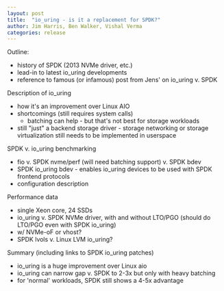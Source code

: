 ```yaml
---
layout: post
title:  "io_uring - is it a replacement for SPDK?"
author: Jim Harris, Ben Walker, Vishal Verma
categories: release
---
```


Outline:

- history of SPDK (2013 NVMe driver, etc.)
- lead-in to latest io_uring developments
- reference to famous (or infamous) post from Jens' on io_uring v. SPDK

Description of io_uring

- how it's an improvement over Linux AIO
- shortcomings (still requires system calls)
	- batching can help - but that's not best for storage workloads
- still "just" a backend storage driver - storage networking or storage
  virtualization still needs to be implemented in userspace

SPDK v. io_uring benchmarking

- fio v. SPDK nvme/perf (will need batching support) v. SPDK bdev
- SPDK io_uring bdev - enables io_uring devices to be used with SPDK frontend protocols
- configuration description

Performance data

- single Xeon core, 24 SSDs
- io_uring v. SPDK NVMe driver, with and without LTO/PGO (should do LTO/PGO even with SPDK io_uring)
- w/ NVMe-oF or vhost?
- SPDK lvols v. Linux LVM io_uring?

Summary (including links to SPDK io_uring patches)

- io_uring is a huge improvement over Linux aio
- io_uring can narrow gap v. SPDK to 2-3x but only with heavy batching
- for 'normal' workloads, SPDK still shows a 4-5x advantage
